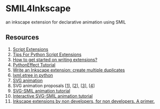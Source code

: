 # SMIL4Inkscape
an inkscape extension for declarative animation using SMIL

## Resources

1. [Script Extensions](http://wiki.inkscape.org/wiki/index.php/Script_extensions)
2. [Tips For Python Script Extensions](http://wiki.inkscape.org/wiki/index.php/Tips_For_Python_Script_Extensions)
3. [How to get started on writing extensions?](http://www.inkscapeforum.com/viewtopic.php?t=9223)
4. [PythonEffect Tutorial](http://wiki.inkscape.org/wiki/index.php/PythonEffectTutorial)
5. [Write an Inkscape extension: create multiple duplicates](http://www.hoboes.com/Mimsy/hacks/write-inkscape-extension-create-multiple-duplicates/)
6. [lxml.etree in python](http://lxml.de/tutorial.html)
7. [SVG animation](http://wiki.inkscape.org/wiki/index.php/SVG_Animation)
8. SVG animation proposals [[1](http://wiki.inkscape.org/wiki/index.php/SVG_Animation_UI)], [[2](http://blogs.kiyut.com/tonny/2007/12/06/svg-animation-editor-feedback/#.WLEjBfF96is)], [[3](http://wiki.inkscape.org/wiki/index.php/SVG_Animation_MockupUI)], [[4](http://web.archive.org/web/20150120135418/http://www-user.uni-bremen.de/~felwert/inkscape/Animation01.html)]
9. [SVG-SMIL animation tutorial](https://edutechwiki.unige.ch/en/SVG-SMIL_animation_tutorial)
10. [Interactive SVG-SMIL animation tutorial](https://edutechwiki.unige.ch/en/Interactive_SVG-SMIL_animation_tutorial#Simple_click_and_mouse-over_examples)
11. [Inkscape extensions by non developers, for non developers. A primer.](https://medium.com/@xaviju/inkscape-extensions-by-non-developers-for-non-developers-a-primer-b272dda360fe)
